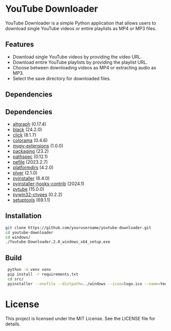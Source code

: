 # YouTube Downloader

YouTube Downloader is a simple Python application that allows users to download single YouTube videos or entire playlists as MP4 or MP3 files.

## Features

- Download single YouTube videos by providing the video URL.
- Download entire YouTube playlists by providing the playlist URL.
- Choose between downloading videos as MP4 or extracting audio as MP3.
- Select the save directory for downloaded files.

## Dependencies

## Dependencies

- [altgraph](https://pypi.org/project/altgraph/) (0.17.4)
- [black](https://pypi.org/project/black/) (24.2.0)
- [click](https://pypi.org/project/click/) (8.1.7)
- [colorama](https://pypi.org/project/colorama/) (0.4.6)
- [mypy-extensions](https://pypi.org/project/mypy-extensions/) (1.0.0)
- [packaging](https://pypi.org/project/packaging/) (23.2)
- [pathspec](https://pypi.org/project/pathspec/) (0.12.1)
- [pefile](https://pypi.org/project/pefile/) (2023.2.7)
- [platformdirs](https://pypi.org/project/platformdirs/) (4.2.0)
- [plyer](https://pypi.org/project/plyer/) (2.1.0)
- [pyinstaller](https://pypi.org/project/pyinstaller/) (6.4.0)
- [pyinstaller-hooks-contrib](https://pypi.org/project/pyinstaller-hooks-contrib/) (2024.1)
- [pytube](https://pypi.org/project/pytube/) (15.0.0)
- [pywin32-ctypes](https://pypi.org/project/pywin32-ctypes/) (0.2.2)
- [setuptools](https://pypi.org/project/setuptools/) (69.1.1)


## Installation

   ```bash
   git clone https://github.com/yourusername/youtube-downloader.git
   cd youtube-downloader
   cd windows/
   ./Youtube-Downloader.2.0_windows_x64_setup.exe
   ```
      
## Build 

   ```bash
    python -m venv venv
    pip install -r requirements.txt
    cd src/
    pyinstaller --onefile --distpath=../windows --icon=logo.ico --name=Youtube-Downloader -y -F --additional-hooks-dir=. --noconsole main.py
   ``` 
# License

This project is licensed under the MIT License. See the LICENSE file for details.
